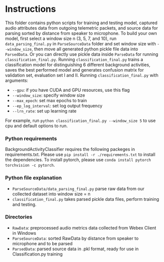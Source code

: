 # Instructions

This folder contains python scripts for training and testing model, captured audio attributes data from outgoing telemetric packets, and source data for parsing sorted by distance from speaker to microphone. 
To build your own model, first select a window size n (3, 5, 7, and 10), run `data_parsing_final.py` in `ParseSourceData` folder and set window size with `--window_size`, then move all generated python pickle file data into `ParsedData`. Or you can directly use pickle data inside `ParseData` for running `classification_final.py`. 
Running `classification_final.py` trains a classification model for distinguishing 6 different background activities, saves the best performed model and generates confusion matrix for validation set, evaluation set I and II.
Running `classification_final.py` with arguments:
- `--gpu`: if you have CUDA and GPU resources, use this flag
- `--window_size`: specify window size
- `--max_epoch`: set max epochs to train
- `--ep_log_interval`: set log output frequency
- `--lrn_rate`: set up learning rate

For example, run `python classification_final.py --window_size 5` to use cpu and default options to run. 

### Python requirements

BackgroundActivityClassifier requires the following packeges in requirements.txt. Please use `pip install -r ./requirements.txt` to install the dependencies.
To install pytorch, please use `conda install pytorch torchvision -c pytorch`.


### Python file explanation

- `ParseSourceData/data_parsing_final.py` parse raw data from our collected dataset into window size = n
- `classification_final.py` takes parsed pickle data files, perform training and testing.


### Directories

- `RawData`: preprocessed audio metrics data collected from Webex Client in Windows
- `ParseSourceData`: sorted RawData by distance from speaker to microphone and to be parsed
- `ParsedData`: parsed source data in .pkl format, ready for use in Classification.py training
